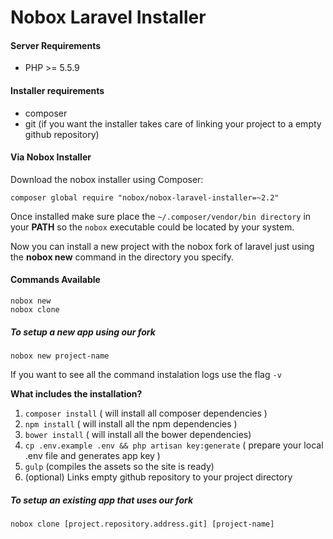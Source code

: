 # Nobox Laravel Installer


#### Server Requirements

* PHP >= 5.5.9

#### Installer requirements

* composer
* git (if you want the installer takes care of linking your project to a empty github repository)


#### Via Nobox Installer

Download the nobox installer using Composer:

```
composer global require "nobox/nobox-laravel-installer=~2.2"
```

Once installed make sure place the ``~/.composer/vendor/bin directory`` in your **PATH** so the ``nobox`` executable could be located by your system.


Now you can install a new project with the nobox fork of laravel just using the **nobox new** command in the directory you specify.


#### Commands Available
```
nobox new
nobox clone
```

##### To setup a new app using our fork

```
nobox new project-name
```

If you want to see all the command instalation logs use the flag ``-v``


**What includes the installation?**

1. ``composer install`` ( will install all composer dependencies )
2. ``npm install`` ( will install all the npm dependencies )
3. ``bower install`` ( will install all the bower dependencies)
4. ``cp .env.example .env && php artisan key:generate`` ( prepare your local .env file and generates app key )
5. ``gulp`` (compiles the assets so the site is ready)
5. (optional) Links empty github repository to your project directory


##### To setup an existing app that uses our fork
```
nobox clone [project.repository.address.git] [project-name]
```

